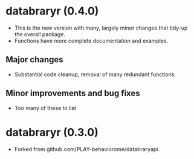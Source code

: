 # databraryr (0.4.0)

- This is the new version with many, largely minor changes that tidy-up the overall package.
- Functions have more complete documentation and examples.

## Major changes

- Substantial code cleanup, removal of many redundant functions.

## Minor improvements and bug fixes

- Too many of these to list

# databraryr (0.3.0)

- Forked from github.com/PLAY-behaviorome/databraryapi.
